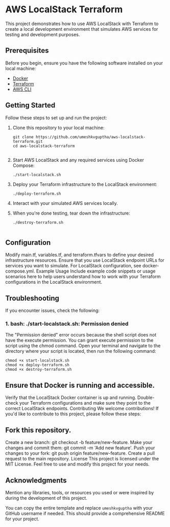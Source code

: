 # AWS LocalStack Terraform

This project demonstrates how to use AWS LocalStack with Terraform to create a local development environment that simulates AWS services for testing and development purposes.

## Prerequisites

Before you begin, ensure you have the following software installed on your local machine:

- [Docker](https://www.docker.com/get-started)
- [Terraform](https://www.terraform.io/downloads.html)
- [AWS CLI](https://aws.amazon.com/cli/)

## Getting Started

Follow these steps to set up and run the project:

1. Clone this repository to your local machine:

   ```shell
   git clone https://github.com/umeshkvguptha/aws-localstack-terraform.git
   cd aws-localstack-terraform


1. Start AWS LocalStack and any required services using Docker Compose:
   ```shell
   ./start-localstack.sh
   
2. Deploy your Terraform infrastructure to the LocalStack environment:
      ```shell
   ./deploy-terraform.sh
3. Interact with your simulated AWS services locally.
4. When you're done testing, tear down the infrastructure:
   ```shell
   ./destroy-terraform.sh


## Configuration
Modify main.tf, variables.tf, and terraform.tfvars to define your desired infrastructure resources. Ensure that you use LocalStack endpoint URLs for services you want to simulate.
For LocalStack configuration, see docker-compose.yml.
Example Usage
Include example code snippets or usage scenarios here to help users understand how to work with your Terraform configurations in the LocalStack environment.

## Troubleshooting
If you encounter issues, check the following:
   ### 1. bash: ./start-localstack.sh: Permission denied
   The "Permission denied" error occurs because the shell script does not have the execute permission. You can grant execute permission to the script using the chmod command. Open your terminal and navigate to the directory where your script is located, then run the following command:  
   ```shell
   chmod +x start-localstack.sh
   chmod +x deploy-terraform.sh
   chmod +x destroy-terraform.sh
   ```
   
## Ensure that Docker is running and accessible.
Verify that the LocalStack Docker container is up and running.
Double-check your Terraform configurations and make sure they point to the correct LocalStack endpoints.
Contributing
We welcome contributions! If you'd like to contribute to this project, please follow these steps:

## Fork this repository.
Create a new branch: git checkout -b feature/new-feature.
Make your changes and commit them: git commit -m 'Add new feature'.
Push your changes to your fork: git push origin feature/new-feature.
Create a pull request to the main repository.
License
This project is licensed under the MIT License. Feel free to use and modify this project for your needs.

## Acknowledgments
Mention any libraries, tools, or resources you used or were inspired by during the development of this project. 

You can copy the entire template and replace `umeshkvguptha` with your GitHub username if needed. This should provide a comprehensive README for your project.
